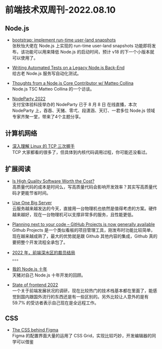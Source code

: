 # 前端技术双周刊-2022.08.10

## Node.js
- [bootstrap: implement run-time user-land snapshots](https://github.com/nodejs/node/pull/38905)
<br>张秋怡大佬在 Node.js 上实现的 run-time user-land snapshots 功能即将发布，该功能可以用来降低 Node.js 的启动时间，预计 v18 的下一个小版本就可以使用了。

- [Writing Automated Tests on a Legacy Node.js Back-End](https://www.infoq.com/articles/testing-legacy-nodejs-app/)
<br>给古老 Node.js 服务写自动化测试。

- [Thoughts from a Node.js Core Contributor w/ Matteo Collina](https://rss.com/podcasts/harperdb-select-star/566991/)
<br>Node.js TSC Matteo Collina 的一个访谈。

- [NodeParty 2022](https://space.bilibili.com/487703803/channel/collectiondetail?sid=623715)
<br>支付宝体验科技举办的 NodeParty 已于 8 月 8 日 在线直播，本次 NodeParty 上，吞吞、天猪、零弌、段潇涵、天玎、一君多位 Node.js 领域专家齐聚一堂，带来了4个主题分享。

## 计算机网络
- [深入理解 Linux 的 TCP 三次握手](https://mp.weixin.qq.com/s/G2LuRZjQE15F6fSU-Bv_jw)
<br>TCP 大家都看的很多了，但具体到内核代码调用过程，你可能还没看过。

## 扩展阅读
- [Is High Quality Software Worth the Cost?](https://martinfowler.com/articles/is-quality-worth-cost.html)
<br>高质量代码的成本是时间么，写高质量代码会影响开发效率？其实写高质量代码才更能节省时间。

- [Use One Big Server](https://specbranch.com/posts/one-big-server/)
<br>云服务越来越发达的今天，直接用一台物理机也依然是值得考虑的方案。硬件越来越好，现在一台物理机可以支撑非常多的服务，且性能更低。

- [Planning next to your code – GitHub Projects is now generally available](https://github.blog/2022-07-27-planning-next-to-your-code-github-projects-is-now-generally-available)
<br>Github Projects 是一个类似看板的项目管理工具，刚发布时功能比较简单，现在越来越成熟了，最大的优势就是跟 Github 其他内容的集成，Github 真的要把整个开发流程全承包了。

- [2022 年，前端深水区的裁员结局](https://juejin.cn/post/7126533116721627149)
<br>。。。

- [我的 Node.js 十年](https://zhuanlan.zhihu.com/p/546175922)
<br>天猪对自己 Node.js 十年开发的回顾。

- [State of frontend 2022](https://tsh.io/state-of-frontend/)
<br>一个关于前端发展状况的调研，现在比较热门的技术栈基本都在里面了，能感觉到国内跟国外流行的东西还是有一些区别的。另外比较让人意外的是有 59.7% 的受访者表示自己现在是全远程工作。

## CSS
- [The CSS behind Figma](https://ishadeed.com/article/figma-css/)
<br>Figma 的配置界面大量的运用了 CSS Grid，实现比较巧妙，开发编辑器的同学可以借鉴

